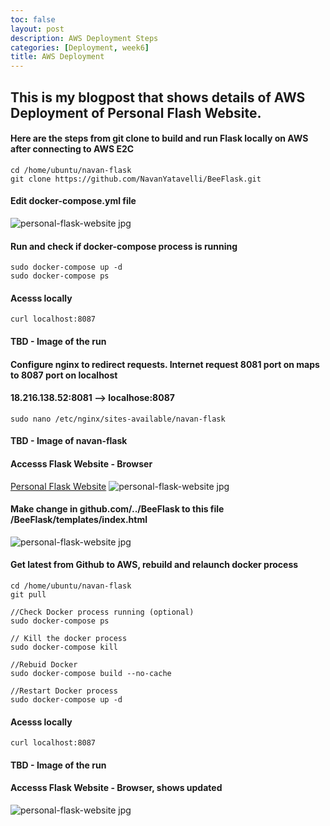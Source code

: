 ```yaml
---
toc: false
layout: post
description: AWS Deployment Steps 
categories: [Deployment, week6]
title: AWS Deployment
---
```


## This is my blogpost that shows details of AWS Deployment of Personal Flash Website. 

####  Here are the steps from git clone to build and run Flask locally on AWS after connecting to AWS E2C
```
cd /home/ubuntu/navan-flask
git clone https://github.com/NavanYatavelli/BeeFlask.git
```
####  Edit docker-compose.yml file 
<img src="{{site.baseurl}}/images/personal-flask-website.jpg" alt="personal-flask-website jpg">

#### Run and check if docker-compose process is running
```
sudo docker-compose up -d
sudo docker-compose ps
```

#### Acesss locally
```
curl localhost:8087
```
#### TBD - Image of the run

#### Configure nginx to redirect requests. Internet request 8081 port on maps to 8087 port on localhost
#### 18.216.138.52:8081 --> localhose:8087
```
sudo nano /etc/nginx/sites-available/navan-flask
```
#### TBD - Image of navan-flask

#### Accesss Flask Website - Browser
[Personal Flask Website](http://18.216.138.52:8081/)
<img src="{{site.baseurl}}/images/personal-flask-website.jpg" alt="personal-flask-website jpg">

#### Make change in github.com/../BeeFlask to this file /BeeFlask/templates/index.html
<img src="{{site.baseurl}}/images/deployment-github-updated.jpg" alt="personal-flask-website jpg">

#### Get latest from Github to AWS, rebuild and relaunch docker process
```
cd /home/ubuntu/navan-flask
git pull

//Check Docker process running (optional)
sudo docker-compose ps

// Kill the docker process
sudo docker-compose kill

//Rebuid Docker
sudo docker-compose build --no-cache

//Restart Docker process
sudo docker-compose up -d
```

#### Acesss locally
```
curl localhost:8087
```
#### TBD - Image of the run

#### Accesss Flask Website - Browser, shows updated
<img src="{{site.baseurl}}/images/deployment-browser-updated.jpg" alt="personal-flask-website jpg">




